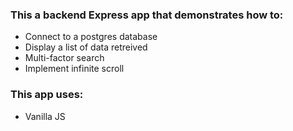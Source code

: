 ### This a backend Express app that demonstrates how to:
- Connect to a postgres database
- Display a list of data retreived
- Multi-factor search
- Implement infinite scroll


### This app uses:
- Vanilla JS
